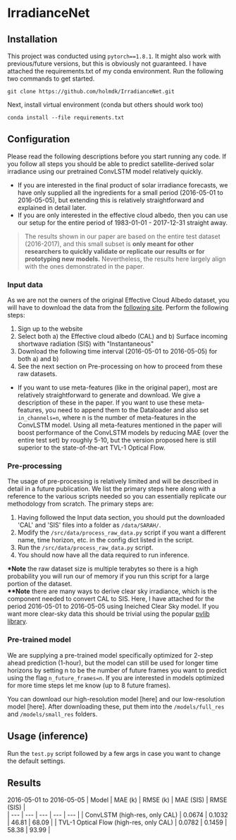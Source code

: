 # IrradianceNet


## Installation
This project was conducted using `pytorch==1.8.1`. It might also work with previous/future versions, but this is obviously not guaranteed.
I have attached the requirements.txt of my conda environment. Run the following two commands to get started.

```
git clone https://github.com/holmdk/IrradianceNet.git
```

Next, install virtual environment (conda but others should work too)
```
conda install --file requirements.txt
```

## Configuration
Please read the following descriptions before you start running any code. If you follow all steps you should be able to predict satellite-derived solar irradiance using our pretrained ConvLSTM model relatively quickly.   
- If you are interested in the final product of solar irradiance forecasts, we have only supplied all the ingredients for a small period (2016-05-01 to 2016-05-05), but extending this is relatively straightforward and explained in detail later. 
- If you are only interested in the effective cloud albedo, then you can use our setup for the entire period of 1983-01-01 - 2017-12-31 straight away.
> The results shown in our paper are based on the entire test dataset (2016-2017), and this small subset is **only meant for other researchers to quickly validate or replicate our results or for prototyping new models.** Nevertheless, the results here largely align with the ones demonstrated in the paper.

### Input data
As we are not the owners of the original Effective Cloud Albedo dataset, you will have to download the data from the [following site](https://wui.cmsaf.eu/safira/action/viewDoiDetails?acronym=SARAH_V002_01). Perform the following steps:
1. Sign up to the website
2. Select both a) the Effective cloud albedo (CAL) and b) Surface incoming shortwave radiation (SIS) with  "Instantaneous" 
3. Download the following time interval (2016-05-01 to 2016-05-05) for both a) and b)
4. See the next section on Pre-processing on how to proceed from these raw datasets.

- If you want to use meta-features (like in the original paper), most are relatively straightforward to generate and download. We give a description of these in the paper. If you want to use these meta-features, you need to append them to the Dataloader and also set `in_channels=n`, where n is the number of meta-features in the ConvLSTM model. Using all meta-features mentioned in the paper will boost performance of the ConvLSTM models by reducing MAE (over the entire test set) by roughly 5-10, but the version proposed here is still superior to the state-of-the-art TVL-1 Optical Flow. 


### Pre-processing
The usage of pre-processing is relatively limited and will be described in detail in a future publication. We list the primary steps here along with a reference to the various scripts needed so you can essentially replicate our methodology from scratch. The primary steps are:
1. Having followed the Input data section, you should put the downloaded 'CAL' and 'SIS' files into a folder as `/data/SARAH/`.
2. Modify the `/src/data/process_raw_data.py` script if you want a different name, time horizon, etc. in the config dict listed in the script.
3. Run the `/src/data/process_raw_data.py` script.
4. You should now have all the data required to run inference.  

__\*Note__ the raw dataset size is multiple terabytes so there is a high probability you will run our of memory if you run this script for a large portion of the dataset.  
__\*\*Note__ there are many ways to derive clear sky irradiance, which is the component needed to convert CAL to SIS. Here, I have attached for the period 2016-05-01 to 2016-05-05 using Ineiched Clear Sky model. If you want more clear-sky data this should be trivial using the popular [pvlib library](https://pvlib-python.readthedocs.io/en/stable/).

### Pre-trained model
We are supplying a pre-trained model specifically optimized for 2-step ahead prediction (1-hour), but the model can still be used for longer time horizons by setting n to be the number of future frames you want to predict using the flag `n_future_frames=n`. If you are interested in models optimized for more time steps let me know (up to 8 future frames).  

You can download our high-resolution model [here] and our low-resolution model [here]. After downloading these, put them into the `/models/full_res` and `/models/small_res` folders.


## Usage (inference)

Run the `test.py` script followed by a few args in case you want to change the default settings.


## Results

2016-05-01 to 2016-05-05
| Model | MAE (k) |  RMSE (k)  |   MAE (SIS) |  RMSE (SIS)  |  
| --- | --- | --- | --- | --- |
| ConvLSTM (high-res, only CAL) | 0.0674 | 0.1032 |  46.81  | 68.09 | 
| TVL-1 Optical Flow (high-res, only CAL) | 0.0782 | 0.1459 | 58.38 | 93.99 |

 
